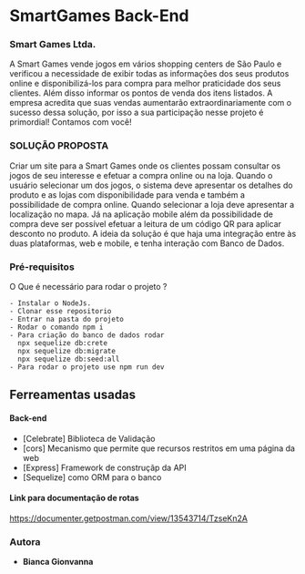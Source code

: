 # SmartGames Back-End

### Smart Games Ltda.
A Smart Games vende jogos em vários shopping centers de São Paulo e verificou a necessidade de exibir todas as informações dos seus produtos online e disponibilizá-los para compra para melhor praticidade dos seus clientes. Além disso informar os pontos de venda dos itens listados. 
A empresa acredita que suas vendas aumentarão extraordinariamente com o sucesso dessa solução, por isso a sua participação nesse projeto é primordial!
Contamos com você!

### SOLUÇÃO PROPOSTA
Criar um site para a Smart Games onde os clientes possam consultar os jogos de seu interesse e efetuar a compra online ou na loja.
Quando o usuário selecionar um dos jogos, o sistema deve apresentar os detalhes do produto e as lojas com disponibilidade para venda e também a possibilidade de compra online. Quando selecionar a loja deve apresentar a localização no mapa. 
Já na aplicação mobile além da possibilidade de compra deve ser possível efetuar a leitura de um código QR para aplicar desconto no produto.
A ideia da solução é que haja uma integração entre às duas plataformas, web e mobile, e tenha interação com Banco de Dados.


### Pré-requisitos

O Que é necessário para rodar o projeto ?

```
- Instalar o NodeJs.
- Clonar esse repositorio
- Entrar na pasta do projeto
- Rodar o comando npm i
- Para criação do banco de dados rodar
  npx sequelize db:crete
  npx sequelize db:migrate
  npx sequelize db:seed:all
- Para rodar o projeto use npm run dev
```

## Ferreamentas usadas

#### **Back-end**

- [Celebrate] Biblioteca de Validação
- [cors] Mecanismo que permite que recursos restritos em uma página da web
- [Express] Framework de construçãp da API
- [Sequelize] como ORM para o banco

#### **Link para documentação de rotas**

https://documenter.getpostman.com/view/13543714/TzseKn2A

### Autora

- **Bianca Gionvanna** 
